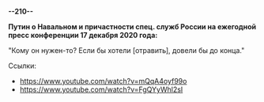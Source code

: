**--210--**

**Путин о Навальном и причастности спец. служб России на ежегодной пресс конференции 17 декабря 2020 года:**

"Кому он нужен-то? Если бы хотели [отравить], довели бы до конца."

Ссылки:

- https://www.youtube.com/watch?v=mQqA4oyf99o
- https://www.youtube.com/watch?v=FgQYyWhl2sI